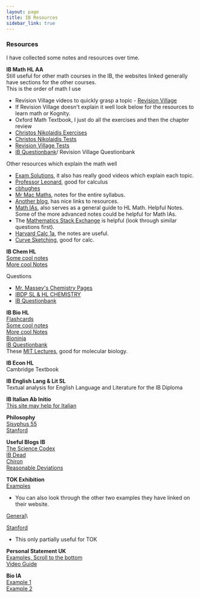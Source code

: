```yaml
---
layout: page
title: IB Resources
sidebar_link: true
---
```

### Resources

I have collected some notes and resources over time.  

**IB Math HL AA**\
Still useful for other math courses in the IB, the websites linked generally have sections for the other courses.\
This is the order of math I use
- Revision Village videos to quickly grasp a topic - [Revision Village](https://www.revisionvillage.com/)
- If Revision Village doesn't explain it well look below for the resources to learn math or Kognity.
- Oxford Math Textbook, I just do all the exercises and then the chapter review
- [Christos Nikolaidis Exercises](https://www.christosnikolaidis.com/en/maa-exercise/)
- [Christos Nikolaidis Tests](https://www.christosnikolaidis.com/en/maa-tests/)
- [Revision Village Tests](https://www.revisionvillage.com/ib-math-analysis-and-approaches-hl/practice-exams/)
- [IB Questionbank](https://www.ibdocuments.com/IB%20QUESTIONBANKS/4.%20Fourth%20Edition/questionbank.ibo.org/en/teachers/00000/questionbanks/7-dp-mathematics-hl/syllabus_sections.html)/ Revision Village Questionbank

Other resources which explain the math well
- [Exam Solutions](https://www.examsolutions.net/international-exams/international-baccalaureate/higher-level/), it also has really good videos which explain each topic.
- [Professor Leonard](https://www.youtube.com/channel/UCoHhuummRZaIVX7bD4t2czg), good for calculus
- [cbhughes](https://sites.google.com/view/cbhughesmath/ib-aa-hl)
- [Mr Mac Maths](https://www.mrmacmaths.com/calculus), notes for the entire syllabus.
- [Another blog](https://ib-dead.weebly.com/ib-math.html), has nice links to resources.
- [Math IAs](https://ibmathsresources.com/maths-ia-maths-exploration-topics/), also serves as a general guide to HL Math. Helpful Notes. Some of the more advanced notes could be helpful for Math IAs.
- The [Mathematics Stack Exchange](https://math.stackexchange.com/) is helpful (look through similar questions first).
- [Harvard Calc 1a](http://people.math.harvard.edu/~knill/teaching/math1a2020/), the notes are useful.
- [Curve Sketching](http://pi.math.cornell.edu/~goldberg/Math1110/Curves.pdf), good for calc.

**IB Chem HL**\
[Some cool notes](https://ib-dead.weebly.com/ib-chemistry.html)\
[More cool Notes](https://thesciencecodex.wordpress.com/ib-chemistry/)

Questions
- [Mr. Massey's Chemistry Pages](https://masseychem.weebly.com/ib-review-answer-keys.html)
- [IBDP SL & HL CHEMISTRY](https://sites.google.com/a/nisbah.com/chemistry/IBDP-Chemistry/dp-chemistry)
- [IB Questionbank](https://www.ibdocuments.com/IB%20QUESTIONBANKS/4.%20Fourth%20Edition/questionbank.ibo.org/en/teachers/00000/questionbanks/45-dp-chemistry/syllabus_sections.html)

**IB Bio HL**\
[Flashcards](https://www.brainscape.com/packs/ib-biology-hl-10427849)\
[Some cool notes](https://ib-dead.weebly.com/ib-biology.html)\
[More cool Notes](https://thesciencecodex.wordpress.com/ib-biology-notes/)\
[Bioninja](http://bioninja.com.au/)\
[IB Questionbank](https://www.ibdocuments.com/IB%20QUESTIONBANKS/4.%20Fourth%20Edition/questionbank.ibo.org/en/teachers/00000/questionbanks/43-dp-biology/syllabus_sections.html)\
These [MIT Lectures](https://ocw.mit.edu/courses/biology/7-01sc-fundamentals-of-biology-fall-2011/molecular-biology/dna-structure-classic-experiments/), good for molecular biology.  

**IB Econ HL**\
Cambridge Textbook

**IB English Lang & Lit SL**\
Textual analysis for English Language and Literature for the IB Diploma

**IB Italian Ab Initio**\
[This site may help for Italian](https://ibitalianabinitio.wordpress.com/)

**Philosophy**\
[Sisyphus 55](https://www.youtube.com/channel/UCDETFHKteb-C_EaXmRKvP4w)\
[Stanford](https://plato.stanford.edu/index.html)

**Useful Blogs IB**\
[The Science Codex](https://thesciencecodex.wordpress.com/ib-biology-notes/)\
[IB Dead](https://ib-dead.weebly.com/ib-chemistry.html)\
[Chiron](https://yuvalamichay.wordpress.com/)\
[Reasonable Deviations](https://reasonabledeviations.com/Notes/)

**TOK Exhibition**\
[Examples](https://www.themantic-education.com/ibtok/2021/03/10/tok-exhibition-sample-3/)
- You can also look through the other two examples they have linked on their website.   

[General](https://web.archive.org/web/20201127044757/https://mytok.blog/2020/02/20/ct-the-exhibition-a-glossary-of-prompts/)\

[Stanford](https://plato.stanford.edu/entries/reliabilism/)
- This only partially useful for TOK   

**Personal Statement UK**\
[Examples, Scroll to the bottom](https://www.jesusoxfordjcr.com/useful-application-resources)\
[Video Guide](https://www.youtube.com/watch?v=955Z7n2L_C0)

**Bio IA**\
[Example 1](https://thesciencecodex.wordpress.com/hl-biology-ia-2324/)\
[Example 2](https://yuvalamichay.files.wordpress.com/2020/08/biology-higher-level-internal-assessment-may-2020.pdf)
